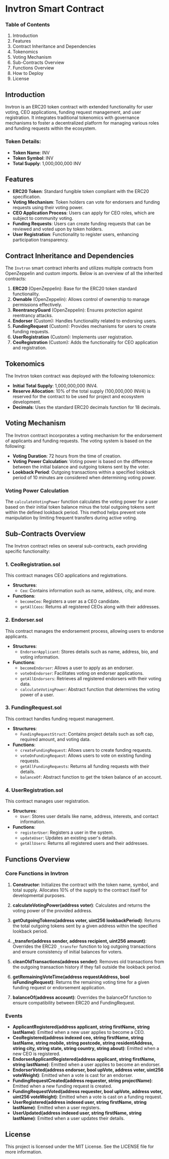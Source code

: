 # Invtron Smart Contract

### Table of Contents
1. Introduction
2. Features
3. Contract Inheritance and Dependencies
4. Tokenomics
5. Voting Mechanism
6. Sub-Contracts Overview
7. Functions Overview
8. How to Deploy
9. License

## Introduction
Invtron is an ERC20 token contract with extended functionality for user voting, CEO applications, funding request management, and user registration. It integrates traditional tokenomics with governance mechanisms to foster a decentralized platform for managing various roles and funding requests within the ecosystem.

### Token Details:
- **Token Name**: INV
- **Token Symbol**: INV
- **Total Supply**: 1,000,000,000 INV

## Features
- **ERC20 Token**: Standard fungible token compliant with the ERC20 specification.
- **Voting Mechanism**: Token holders can vote for endorsers and funding requests using their voting power.
- **CEO Application Process**: Users can apply for CEO roles, which are subject to community voting.
- **Funding Requests**: Users can create funding requests that can be reviewed and voted upon by token holders.
- **User Registration**: Functionality to register users, enhancing participation transparency.

## Contract Inheritance and Dependencies
The `Invtron` smart contract inherits and utilizes multiple contracts from OpenZeppelin and custom imports. Below is an overview of all the inherited contracts:

1. **ERC20** (OpenZeppelin): Base for the ERC20 token standard functionality.
2. **Ownable** (OpenZeppelin): Allows control of ownership to manage permissions effectively.
3. **ReentrancyGuard** (OpenZeppelin): Ensures protection against reentrancy attacks.
4. **Endorser** (Custom): Handles functionality related to endorsing users.
5. **FundingRequest** (Custom): Provides mechanisms for users to create funding requests.
6. **UserRegistration** (Custom): Implements user registration.
7. **CeoRegistration** (Custom): Adds the functionality for CEO application and registration.

## Tokenomics
The Invtron token contract was deployed with the following tokenomics:
- **Initial Total Supply**: 1,000,000,000 INV4.
- **Reserve Allocation**: 10% of the total supply (100,000,000 INV4) is reserved for the contract to be used for project and ecosystem development.
- **Decimals**: Uses the standard ERC20 decimals function for 18 decimals.

## Voting Mechanism
The Invtron contract incorporates a voting mechanism for the endorsement of applicants and funding requests. The voting system is based on the following:

- **Voting Duration**: 72 hours from the time of creation.
- **Voting Power Calculation**: Voting power is based on the difference between the initial balance and outgoing tokens sent by the voter.
- **Lookback Period**: Outgoing transactions within a specified lookback period of 10 minutes are considered when determining voting power.

### Voting Power Calculation
The `calculateVotingPower` function calculates the voting power for a user based on their initial token balance minus the total outgoing tokens sent within the defined lookback period. This method helps prevent vote manipulation by limiting frequent transfers during active voting.

## Sub-Contracts Overview
The Invtron contract relies on several sub-contracts, each providing specific functionality:

### 1. CeoRegistration.sol
This contract manages CEO applications and registrations.
- **Structures**:
  - `Ceo`: Contains information such as name, address, city, and more.
- **Functions**:
  - `becomeCeo`: Registers a user as a CEO candidate.
  - `getAllCeos`: Returns all registered CEOs along with their addresses.

### 2. Endorser.sol
This contract manages the endorsement process, allowing users to endorse applicants.
- **Structures**:
  - `EndorserApplicant`: Stores details such as name, address, bio, and voting information.
- **Functions**:
  - `becomeEndorser`: Allows a user to apply as an endorser.
  - `voteOnEndorser`: Facilitates voting on endorser applications.
  - `getAllEndorsers`: Retrieves all registered endorsers with their voting data.
  - `calculateVotingPower`: Abstract function that determines the voting power of a user.

### 3. FundingRequest.sol
This contract handles funding request management.
- **Structures**:
  - `FundingRequestStruct`: Contains project details such as soft cap, required amount, and voting data.
- **Functions**:
  - `createFundingRequest`: Allows users to create funding requests.
  - `voteOnFundingRequest`: Allows users to vote on existing funding requests.
  - `getAllFundingRequests`: Returns all funding requests with their details.
  - `balanceOf`: Abstract function to get the token balance of an account.

### 4. UserRegistration.sol
This contract manages user registration.
- **Structures**:
  - `User`: Stores user details like name, address, interests, and contact information.
- **Functions**:
  - `registerUser`: Registers a user in the system.
  - `updateUser`: Updates an existing user's details.
  - `getAllUsers`: Returns all registered users and their addresses.

## Functions Overview
### Core Functions in Invtron
1. **Constructor**: 
   Initializes the contract with the token name, symbol, and total supply. Allocates 10% of the supply to the contract itself for developmental purposes.

2. **calculateVotingPower(address voter)**:
   Calculates and returns the voting power of the provided address.

3. **getOutgoingTokens(address voter, uint256 lookbackPeriod)**:
   Returns the total outgoing tokens sent by a given address within the specified lookback period.

4. **_transfer(address sender, address recipient, uint256 amount)**:
   Overrides the ERC20 `_transfer` function to log outgoing transactions and ensure consistency of initial balances for voters.

5. **cleanOldTransactions(address sender)**:
   Removes old transactions from the outgoing transaction history if they fall outside the lookback period.

6. **getRemainingVoteTime(address requestAddress, bool isFundingRequest)**:
   Returns the remaining voting time for a given funding request or endorsement application.

7. **balanceOf(address account)**:
   Overrides the balanceOf function to ensure compatibility between ERC20 and FundingRequest.

### Events
- **ApplicantRegistered(address applicant, string firstName, string lastName)**: 
  Emitted when a new user applies to become a CEO.
- **CeoRegistered(address indexed ceo, string firstName, string lastName, string mobile, string postcode, string residentAddress, string city, string state, string country, string about)**: 
  Emitted when a new CEO is registered.
- **EndorserApplicantRegistered(address applicant, string firstName, string lastName)**: 
  Emitted when a user applies to become an endorser.
- **EndorserVoted(address endorser, bool upVote, address voter, uint256 voteWeight)**: 
  Emitted when a vote is cast for an endorser.
- **FundingRequestCreated(address requester, string projectName)**: 
  Emitted when a new funding request is created.
- **FundingRequestVoted(address requester, bool upVote, address voter, uint256 voteWeight)**: 
  Emitted when a vote is cast on a funding request.
- **UserRegistered(address indexed user, string firstName, string lastName)**: 
  Emitted when a user registers.
- **UserUpdated(address indexed user, string firstName, string lastName)**: 
  Emitted when a user updates their details.
  
## License
This project is licensed under the MIT License. See the LICENSE file for more information.


